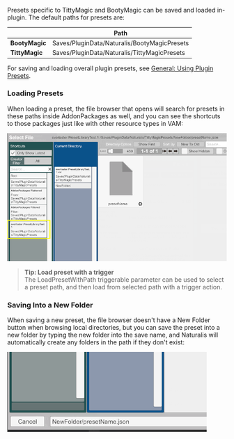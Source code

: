 Presets specific to TittyMagic and BootyMagic can be saved and loaded in-plugin. The default paths for presets are:

|   | Path |
| - | ---- |
| **BootyMagic** | Saves/PluginData/Naturalis/BootyMagicPresets |
| **TittyMagic** | Saves/PluginData/Naturalis/TittyMagicPresets |

For saving and loading overall plugin presets, see [General: Using Plugin Presets](/docs/general/using_plugin_presets/).

### Loading Presets

When loading a preset, the file browser that opens will search for presets in these paths inside AddonPackages as well, and you can see the shortcuts to those packages just like with other resource types in VAM:

![presets_paths.png](/assets/screens/naturalis/presets_paths.png)

> **Tip: Load preset with a trigger**<br/>
> The LoadPresetWithPath triggerable parameter can be used to select a preset path, and then load from selected path with a trigger action.

### Saving Into a New Folder

When saving a new preset, the file browser doesn't have a New Folder button when browsing local directories, but you can save the preset into a new folder by typing the new folder into the save name, and Naturalis will automatically create any folders in the path if they don't exist:

![presets_newfolder.png](/assets/screens/naturalis/presets_newfolder.png)
